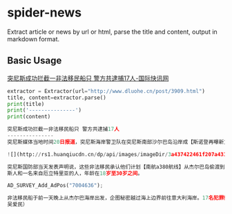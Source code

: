 # spider-news

Extract article or news by url or html, parse the title and content, output in markdown format.


## Basic Usage

[突尼斯成功拦截一非法移民船只 警方共逮捕17人-国际快讯网](http://www.dluohe.cn/post/3909.html)

```python
extractor = Extractor(url="http://www.dluohe.cn/post/3909.html")
title, content=extractor.parse()
print(title)
print('---------------')
print(content)

突尼斯成功拦截一非法移民船只 警方共逮捕17人
---------------
突尼斯媒体当地时间20日报道，突尼斯海岸警卫队在突尼斯南部沙尔巴岛沿岸成【斯诺登再曝新文件】功拦截了一搜非法移民船只，逮捕了船上的17名犯罪嫌疑人。

![](http://rs1.huanqiucdn.cn/dp/api/images/imageDir/3a437422461f207a431885395083049b.jpg)

突尼斯国防部当天发表声明说，这些非法移民承认他们计划【南航a380航线】从杰尔巴岛偷渡到意大利海岸。当天突尼斯海岸警卫队在事发海域巡逻时，在杰尔巴【特朗普会见安倍】岛以东4英里处发现该可疑船只的非正常活动，并设法将其拦截。声明说，船上的17名嫌疑人均被逮捕，包括16名突尼
斯人和一名来自厄立特里亚的人，年龄在18岁至30岁之间。

AD_SURVEY_Add_AdPos("7004636");

非法移民船于前一天晚上从杰尔巴海岸出发，企图秘密越过海上边界前往意大利海岸。17名犯罪嫌疑人已被带到扎尔兹斯港口，移交给当地国民警卫队以完成必要的法律程序。（总台记者
吴爱民）

```
